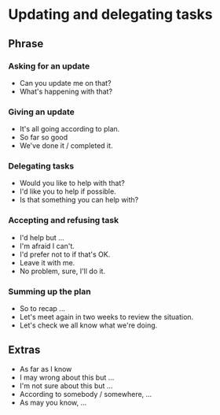 # Updating and delegating tasks

## Phrase

### Asking for an update

* Can you update me on that?
* What's happening with that?

### Giving an update

* It's all going according to plan.
* So far so good
* We've done it / completed it.

### Delegating tasks

* Would you like to help with that?
* I'd like you to help if possible.
* Is that something you can help with?

### Accepting and refusing task

* I'd help but ...
* I'm afraid I can't.
* I'd prefer not to if that's OK.
* Leave it with me.
* No problem, sure, I'll do it.

### Summing up the plan

* So to recap ...
* Let's meet again in two weeks to review the situation.
* Let's check we all know what we're doing.

## Extras

* As far as I know
* I may wrong about this but ...
* I'm not sure about this but ...
* According to somebody / somewhere, ...
* As may you know, ...
